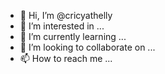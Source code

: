 - 👋 Hi, I’m @cricyathelly
- 👀 I’m interested in ...
- 🌱 I’m currently learning ...
- 💞️ I’m looking to collaborate on ...
- 📫 How to reach me ...

<!---
cricyathelly/cricyathelly is a ✨ special ✨ repository because its `README.md` (this file) appears on your GitHub profile.
You can click the Preview link to take a look at your changes.
--->
